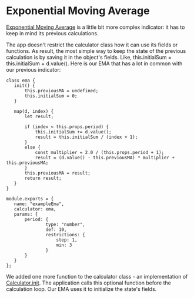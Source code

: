 # Exponential Moving Average
[Exponential Moving Average](https://chartschool.stockcharts.com/) is a little bit more complex indicator: it has to keep in mind its previous calculations.

The app doesn't restrict the calculator class how it can use its fields or functions. As result, the most simple way to keep the state of the previous calculation is by saving it in the object's fields. Like, this.initialSum = this.initialSum + d.value(). Here is our EMA that has a lot in common with our previous indicator:
```
class ema {
   init() {
       this.previousMA = undefined;
       this.initialSum = 0;
   }

   map(d, index) {
       let result;

       if (index < this.props.period) {
           this.initialSum += d.value();
           result = this.initialSum / (index + 1);
       }
       else {
           const multiplier = 2.0 / (this.props.period + 1);
           result = (d.value() - this.previousMA) * multiplier + this.previousMA;
       }
       this.previousMA = result;
       return result;
   }
}

module.exports = {
   name: "exampleEma",
   calculator: ema,
   params: {
       period: {
               type: "number",
               def: 10,
               restrictions: {
                   step: 1,
                   min: 3
               }
       }
   }
};
```
We added one more function to the calculator class - an implementation of [Calculator.init](https://tradovate.github.io/custom-indicators/interfaces/calculator.calculator-1.html#init). The application calls this optional function before the calculation loop. Our EMA uses it to initialize the state's fields.
